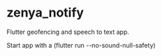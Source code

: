 # zenya_notify

Flutter geofencing and speech to text app. 

Start app with a (flutter run --no-sound-null-safety)


